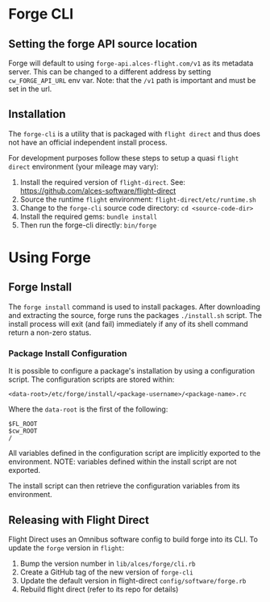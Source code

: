 # Forge CLI

## Setting the forge API source location

Forge will default to using `forge-api.alces-flight.com/v1` as its metadata
server. This can be changed to a different address by setting 
`cw_FORGE_API_URL` env var.
Note: that the `/v1` path is important and must be set in the url.

## Installation

The `forge-cli` is a utility that is packaged with `flight direct` and thus
does not have an official independent install process.

For development purposes follow these steps to setup a quasi `flight direct`
environment (your mileage may vary):

1. Install the required version of `flight-direct`. See:
https://github.com/alces-software/flight-direct
1. Source the runtime `flight` environment: `flight-direct/etc/runtime.sh`
1. Change to the `forge-cli` source code directory: `cd <source-code-dir>`
1. Install the required gems: `bundle install`
1. Then run the forge-cli directly: `bin/forge`

# Using Forge
## Forge Install
The `forge install` command is used to install packages. After downloading
and extracting the source, forge runs the packages `./install.sh` script.
The install process will exit (and fail) immediately if any of its shell
command return a non-zero status.

### Package Install Configuration

It is possible to configure a package's installation by using a 
configuration script. The configuration scripts are stored within:
```
<data-root>/etc/forge/install/<package-username>/<package-name>.rc
```
Where the `data-root` is the first of the following:
```
$FL_ROOT
$cw_ROOT
/
```

All variables defined in the configuration script are implicitly exported
to the environment. NOTE: variables defined within the install script are
not exported.

The install script can then retrieve the configuration variables from its
environment.

## Releasing with Flight Direct

Flight Direct uses an Omnibus software config to build forge into its CLI.
To update the `forge` version in `flight`:
1. Bump the version number in `lib/alces/forge/cli.rb`
2. Create a GitHub tag of the new version of `forge-cli`
3. Update the default version in flight-direct `config/software/forge.rb`
4. Rebuild flight direct (refer to its repo for details)

